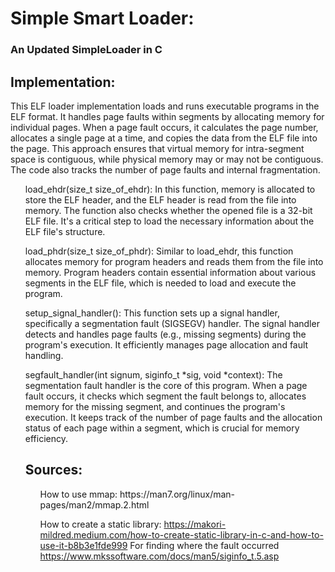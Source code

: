 <h1>Simple Smart Loader: </h1><h3>An Updated SimpleLoader in C</h3>

<h2>Implementation:</h2>
This ELF loader implementation loads and runs executable programs in the ELF format. It handles page faults within segments by allocating memory for individual pages. When a page fault occurs, it calculates the page number, allocates a single page at a time, and copies the data from the ELF file into the page. This approach ensures that virtual memory for intra-segment space is contiguous, while physical memory may or may not be contiguous. The code also tracks the number of page faults and internal fragmentation. <br>

<ol>
  load_ehdr(size_t size_of_ehdr): 
In this function, memory is allocated to store the ELF header, and the ELF header is read from the file into memory. The function also checks whether the opened file is a 32-bit ELF file. It's a critical step to load the necessary information about the ELF file's structure.


  load_phdr(size_t size_of_phdr): 
Similar to load_ehdr, this function allocates memory for program headers and reads them from the file into memory. Program headers contain essential information about various segments in the ELF file, which is needed to load and execute the program.


  setup_signal_handler(): 
This function sets up a signal handler, specifically a segmentation fault (SIGSEGV) handler. The signal handler detects and handles page faults (e.g., missing segments) during the program's execution. It efficiently manages page allocation and fault handling.


  segfault_handler(int signum, siginfo_t *sig, void *context): 
The segmentation fault handler is the core of this program. When a page fault occurs, it checks which segment the fault belongs to, allocates memory for the missing segment, and continues the program's execution. It keeps track of the number of page faults and the allocation status of each page within a segment, which is crucial for memory efficiency.


<h2>Sources:</h2>
<ul>
  How to use mmap:
  https://man7.org/linux/man-pages/man2/mmap.2.html
  
  How to create a static library:
  https://makori-mildred.medium.com/how-to-create-static-library-in-c-and-how-to-use-it-b8b3e1fde999
  For finding where the fault occurred
  https://www.mkssoftware.com/docs/man5/siginfo_t.5.asp
</ul>
